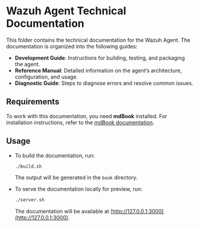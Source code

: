 # Wazuh Agent Technical Documentation

This folder contains the technical documentation for the Wazuh Agent. The documentation is organized into the following guides:

- **Development Guide**: Instructions for building, testing, and packaging the agent.
- **Reference Manual**: Detailed information on the agent’s architecture, configuration, and usage.
- **Diagnostic Guide**: Steps to diagnose errors and resolve common issues.

## Requirements

To work with this documentation, you need **mdBook** installed. For installation instructions, refer to the [mdBook documentation](https://rust-lang.github.io/mdBook/).

## Usage

- To build the documentation, run:
  ```bash
  ./build.sh
  ```
  The output will be generated in the `book` directory.

- To serve the documentation locally for preview, run:
  ```bash
  ./server.sh
  ```
  The documentation will be available at [http://127.0.0.1:3000](http://127.0.0.1:3000).
